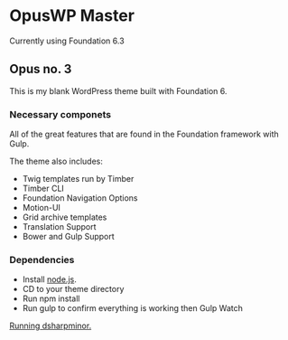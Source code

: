 # OpusWP Master

Currently using Foundation 6.3

## Opus no. 3
This is my blank WordPress theme built with Foundation 6.

### Necessary componets
All of the great features that are found in the Foundation framework with Gulp. 

The theme also includes:

- Twig templates run by Timber
- Timber CLI
- Foundation Navigation Options
- Motion-UI
- Grid archive templates
- Translation Support
- Bower and Gulp Support

### Dependencies
- Install [node.js](https://nodejs.org).
- CD to your theme directory
- Run npm install
- Run gulp to confirm everything is working then Gulp Watch

[Running dsharpminor.](http://dsharpminor.com/resume)
